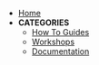 - [Home](/ "LMEC Documentation Base") 
- **CATEGORIES**
  - [How To Guides](/guides/ "LMEC tutorials and how-to guides")
  - [Workshops](/workshops/ "LMEC curriculum and workshops")
  - [Documentation](/documentation/ "LMEC documentation")
